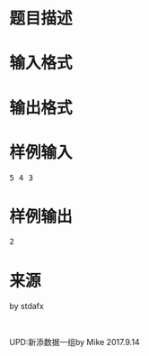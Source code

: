 

# 题目描述



# 输入格式



# 输出格式



# 样例输入


<pre>5 4 3</pre>

# 样例输出


<pre>2</pre>

# 来源


<p>
by stdafx
</p>
<p>
<br/>
</p>
<p>
UPD:新添数据一组by Mike 2017.9.14
</p>
